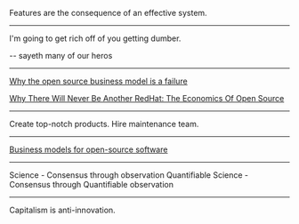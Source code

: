 Features are the consequence of an effective system.

---

I'm going to get rich off of you getting dumber.

-- sayeth many of our heros

---

<a href="http://www.cio.com/article/2944334/open-source-development/why-the-open-source-business-model-is-a-failure.html" target="_blank">Why the open source business model is a failure</a>

<a href="http://techcrunch.com/2014/02/13/please-dont-tell-me-you-want-to-be-the-next-red-hat/" target="_blank">Why There Will Never Be Another RedHat: The Economics Of Open Source</a>

---

Create top-notch products. Hire maintenance team.

---

<a href="https://en.wikipedia.org/wiki/Business_models_for_open-source_software" target="_blank">Business models for open-source software</a>

---

Science - Consensus through observation
Quantifiable Science - Consensus through Quantifiable observation

---

Capitalism is anti-innovation.
